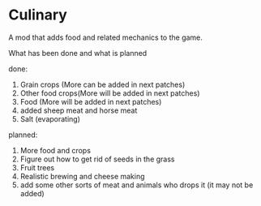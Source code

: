 # Culinary
A mod that adds food and related mechanics to the game.

What has been done and what is planned

done:
1. Grain crops (More can be added in next patches)
2. Other food crops(More will be added in next patches)
3. Food (More will be added in next patches)
4. added sheep meat and horse meat
5. Salt (evaporating)

planned:
1. More food and crops
2. Figure out how to get rid of seeds in the grass
3. Fruit trees
4. Realistic brewing and cheese making
6. add some other sorts of meat and animals who drops it (it may not be added)
